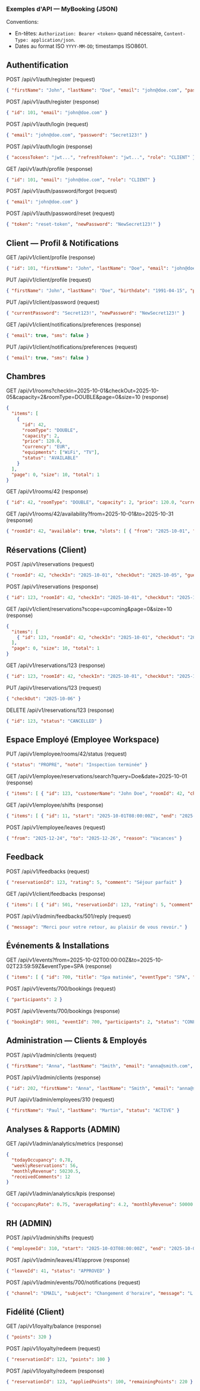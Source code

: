 ### Exemples d'API — MyBooking (JSON)

Conventions:
- En-têtes: `Authorization: Bearer <token>` quand nécessaire, `Content-Type: application/json`.
- Dates au format ISO `YYYY-MM-DD`; timestamps ISO8601.

## Authentification

POST /api/v1/auth/register (request)
```json
{ "firstName": "John", "lastName": "Doe", "email": "john@doe.com", "password": "Secret123!", "birthdate": "1991-04-15", "phone": "+33123456789", "address": "12 rue Exemple, Paris" }
```

POST /api/v1/auth/register (response)
```json
{ "id": 101, "email": "john@doe.com" }
```

POST /api/v1/auth/login (request)
```json
{ "email": "john@doe.com", "password": "Secret123!" }
```

POST /api/v1/auth/login (response)
```json
{ "accessToken": "jwt...", "refreshToken": "jwt...", "role": "CLIENT" }
```

GET /api/v1/auth/profile (response)
```json
{ "id": 101, "email": "john@doe.com", "role": "CLIENT" }
```

POST /api/v1/auth/password/forgot (request)
```json
{ "email": "john@doe.com" }
```

POST /api/v1/auth/password/reset (request)
```json
{ "token": "reset-token", "newPassword": "NewSecret123!" }
```

## Client — Profil & Notifications

GET /api/v1/client/profile (response)
```json
{ "id": 101, "firstName": "John", "lastName": "Doe", "email": "john@doe.com", "birthdate": "1991-04-15", "phone": "+33123456789", "address": "12 rue Exemple, Paris" }
```

PUT /api/v1/client/profile (request)
```json
{ "firstName": "John", "lastName": "Doe", "birthdate": "1991-04-15", "phone": "+33123456789", "address": "12 rue Exemple, Paris" }
```

PUT /api/v1/client/password (request)
```json
{ "currentPassword": "Secret123!", "newPassword": "NewSecret123!" }
```

GET /api/v1/client/notifications/preferences (response)
```json
{ "email": true, "sms": false }
```

PUT /api/v1/client/notifications/preferences (request)
```json
{ "email": true, "sms": false }
```

## Chambres

GET /api/v1/rooms?checkIn=2025-10-01&checkOut=2025-10-05&capacity=2&roomType=DOUBLE&page=0&size=10 (response)
```json
{
  "items": [
    {
      "id": 42,
      "roomType": "DOUBLE",
      "capacity": 2,
      "price": 120.0,
      "currency": "EUR",
      "equipments": ["WiFi", "TV"],
      "status": "AVAILABLE"
    }
  ],
  "page": 0, "size": 10, "total": 1
}
```

GET /api/v1/rooms/42 (response)
```json
{ "id": 42, "roomType": "DOUBLE", "capacity": 2, "price": 120.0, "currency": "EUR", "equipments": ["WiFi", "TV"], "description": "Chambre double lumineuse", "photos": ["/img/42-1.jpg"] }
```

GET /api/v1/rooms/42/availability?from=2025-10-01&to=2025-10-31 (response)
```json
{ "roomId": 42, "available": true, "slots": [ { "from": "2025-10-01", "to": "2025-10-05" } ] }
```

## Réservations (Client)

POST /api/v1/reservations (request)
```json
{ "roomId": 42, "checkIn": "2025-10-01", "checkOut": "2025-10-05", "guests": 2, "usePoints": 100 }
```

POST /api/v1/reservations (response)
```json
{ "id": 123, "roomId": 42, "checkIn": "2025-10-01", "checkOut": "2025-10-05", "status": "CONFIRMED", "total": 480.0, "currency": "EUR" }
```

GET /api/v1/client/reservations?scope=upcoming&page=0&size=10 (response)
```json
{
  "items": [
    { "id": 123, "roomId": 42, "checkIn": "2025-10-01", "checkOut": "2025-10-05", "status": "CONFIRMED", "total": 480.0, "currency": "EUR" }
  ],
  "page": 0, "size": 10, "total": 1
}
```

GET /api/v1/reservations/123 (response)
```json
{ "id": 123, "roomId": 42, "checkIn": "2025-10-01", "checkOut": "2025-10-05", "status": "CONFIRMED", "guests": 2, "total": 480.0, "currency": "EUR" }
```

PUT /api/v1/reservations/123 (request)
```json
{ "checkOut": "2025-10-06" }
```

DELETE /api/v1/reservations/123 (response)
```json
{ "id": 123, "status": "CANCELLED" }
```

## Espace Employé (Employee Workspace)

PUT /api/v1/employee/rooms/42/status (request)
```json
{ "status": "PROPRE", "note": "Inspection terminée" }
```

GET /api/v1/employee/reservations/search?query=Doe&date=2025-10-01 (response)
```json
{ "items": [ { "id": 123, "customerName": "John Doe", "roomId": 42, "checkIn": "2025-10-01", "checkOut": "2025-10-05", "status": "CONFIRMED" } ] }
```

GET /api/v1/employee/shifts (response)
```json
{ "items": [ { "id": 11, "start": "2025-10-01T08:00:00Z", "end": "2025-10-01T16:00:00Z" } ] }
```

POST /api/v1/employee/leaves (request)
```json
{ "from": "2025-12-24", "to": "2025-12-26", "reason": "Vacances" }
```

## Feedback

POST /api/v1/feedbacks (request)
```json
{ "reservationId": 123, "rating": 5, "comment": "Séjour parfait" }
```

GET /api/v1/client/feedbacks (response)
```json
{ "items": [ { "id": 501, "reservationId": 123, "rating": 5, "comment": "Séjour parfait", "reply": "Merci !" } ] }
```

POST /api/v1/admin/feedbacks/501/reply (request)
```json
{ "message": "Merci pour votre retour, au plaisir de vous revoir." }
```

## Événements & Installations

GET /api/v1/events?from=2025-10-02T00:00:00Z&to=2025-10-02T23:59:59Z&eventType=SPA (response)
```json
{ "items": [ { "id": 700, "title": "Spa matinée", "eventType": "SPA", "startAt": "2025-10-02T09:00:00Z", "endAt": "2025-10-02T12:00:00Z", "capacity": 10, "price": 30.0, "currency": "EUR", "available": 6 } ] }
```

POST /api/v1/events/700/bookings (request)
```json
{ "participants": 2 }
```

POST /api/v1/events/700/bookings (response)
```json
{ "bookingId": 9001, "eventId": 700, "participants": 2, "status": "CONFIRMED", "totalPrice": 60.0, "currency": "EUR" }
```

## Administration — Clients & Employés

POST /api/v1/admin/clients (request)
```json
{ "firstName": "Anna", "lastName": "Smith", "email": "anna@smith.com", "phone": "+33999888777" }
```

POST /api/v1/admin/clients (response)
```json
{ "id": 202, "firstName": "Anna", "lastName": "Smith", "email": "anna@smith.com" }
```

PUT /api/v1/admin/employees/310 (request)
```json
{ "firstName": "Paul", "lastName": "Martin", "status": "ACTIVE" }
```

## Analyses & Rapports (ADMIN)

GET /api/v1/admin/analytics/metrics (response)
```json
{
  "todayOccupancy": 0.78,
  "weeklyReservations": 56,
  "monthlyRevenue": 50230.5,
  "receivedComments": 12
}
```

GET /api/v1/admin/analytics/kpis (response)
```json
{ "occupancyRate": 0.75, "averageRating": 4.2, "monthlyRevenue": 50000.0 }
```

## RH (ADMIN)

POST /api/v1/admin/shifts (request)
```json
{ "employeeId": 310, "start": "2025-10-03T08:00:00Z", "end": "2025-10-03T16:00:00Z" }
```

POST /api/v1/admin/leaves/41/approve (response)
```json
{ "leaveId": 41, "status": "APPROVED" }
```

POST /api/v1/admin/events/700/notifications (request)
```json
{ "channel": "EMAIL", "subject": "Changement d'horaire", "message": "L'événement commence à 10h." }
```

## Fidélité (Client)

GET /api/v1/loyalty/balance (response)
```json
{ "points": 320 }
```

POST /api/v1/loyalty/redeem (request)
```json
{ "reservationId": 123, "points": 100 }
```

POST /api/v1/loyalty/redeem (response)
```json
{ "reservationId": 123, "appliedPoints": 100, "remainingPoints": 220 }
```

